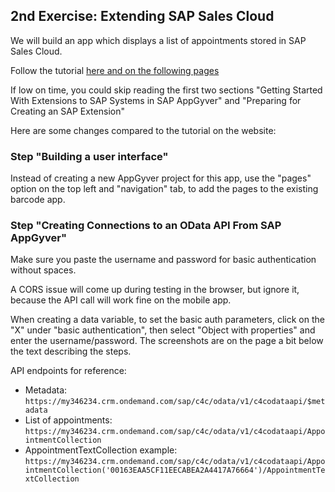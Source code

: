 ## 2nd Exercise: Extending SAP Sales Cloud

We will build an app which displays a list of appointments stored in SAP Sales Cloud.

Follow the tutorial [here and on the following pages](https://learning.sap.com/learning-journey/utilize-low-code-no-code-applications-and-automations-for-citizen-developers/getting-started-with-extensions-to-sap-systems-in-sap-appgyver)

If low on time, you could skip reading the first two sections "Getting Started With Extensions to SAP Systems in SAP AppGyver" and "Preparing for Creating an SAP Extension"

Here are some changes compared to the tutorial on the website:

### Step "Building a user interface"

Instead of creating a new AppGyver project for this app, use the "pages" option on the top left and "navigation" tab, to add the pages to the existing barcode app.

### Step "Creating Connections to an OData API From SAP AppGyver"

Make sure you paste the username and password for basic authentication without spaces.

A CORS issue will come up during testing in the browser, but ignore it, because the API call will work fine on the mobile app.

When creating a data variable, to set the basic auth parameters, click on the "X" under "basic authentication", then select "Object with properties" and enter the username/password. The screenshots are on the page a bit below the text describing the steps.

API endpoints for reference:

- Metadata: `https://my346234.crm.ondemand.com/sap/c4c/odata/v1/c4codataapi/$metadata`
- List of appointments: `https://my346234.crm.ondemand.com/sap/c4c/odata/v1/c4codataapi/AppointmentCollection`
- AppointmentTextCollection example: `https://my346234.crm.ondemand.com/sap/c4c/odata/v1/c4codataapi/AppointmentCollection('00163EAA5CF11EECABEA2A4417A76664')/AppointmentTextCollection`
